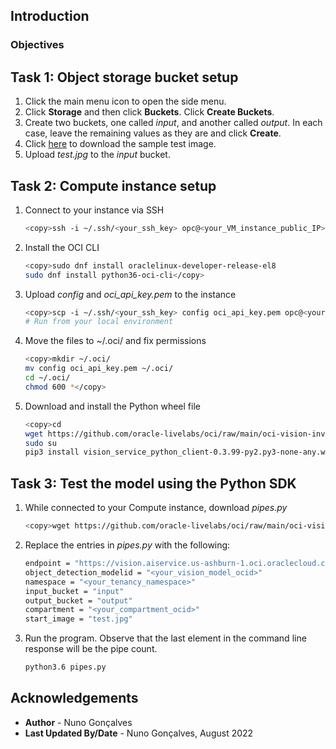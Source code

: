 ## Introduction

### Objectives

## Task 1: Object storage bucket setup

1. Click the main menu icon to open the side menu.
2. Click **Storage** and then click **Buckets**. Click **Create Buckets**.
3. Create two buckets, one called *input*, and another called *output*. In each case, leave the remaining values as they are and click **Create**.
4. Click [here](https://github.com/oracle-livelabs/oci/raw/main/oci-vision-inventory/images/model/test.jpg) to download the sample test image. 
5. Upload *test.jpg* to the *input* bucket.

## Task 2: Compute instance setup

1. Connect to your instance via SSH

      ```bash
      <copy>ssh -i ~/.ssh/<your_ssh_key> opc@<your_VM_instance_public_IP></copy>
      ```

2. Install the OCI CLI

      ```bash
      <copy>sudo dnf install oraclelinux-developer-release-el8
      sudo dnf install python36-oci-cli</copy>
      ``` 

3. Upload *config* and *oci_api_key.pem* to the instance

      ```bash
      <copy>scp -i ~/.ssh/<your_ssh_key> config oci_api_key.pem opc@<your_VM_instance_public_IP>:/home/opc</copy>
      # Run from your local environment
      ```

4. Move the files to ~/.oci/ and fix permissions

      ```bash
      <copy>mkdir ~/.oci/
      mv config oci_api_key.pem ~/.oci/
      cd ~/.oci/
      chmod 600 *</copy>
      ```

5. Download and install the Python wheel file

      ```bash
      <copy>cd
      wget https://github.com/oracle-livelabs/oci/raw/main/oci-vision-inventory/files/vision_service_python_client-0.3.99-py2.py3-none-any.whl
      sudo su
      pip3 install vision_service_python_client-0.3.99-py2.py3-none-any.whl</copy>
      ```

## Task 3: Test the model using the Python SDK

1. While connected to your Compute instance, download *pipes.py*

      ```bash
      <copy>wget https://github.com/oracle-livelabs/oci/raw/main/oci-vision-inventory/files/pipes.py</copy>
      ```

2. Replace the entries in *pipes.py* with the following:

      ```bash
      endpoint = "https://vision.aiservice.us-ashburn-1.oci.oraclecloud.com"
      object_detection_modelid = "<your_vision_model_ocid>"
      namespace = "<your_tenancy_namespace>"
      input_bucket = "input"
      output_bucket = "output"
      compartment = "<your_compartment_ocid>"
      start_image = "test.jpg"
      ```

3. Run the program. Observe that the last element in the command line response will be the pipe count.

      ```bash
      python3.6 pipes.py
      ```

## Acknowledgements

* **Author** - Nuno Gonçalves
* **Last Updated By/Date** - Nuno Gonçalves, August 2022